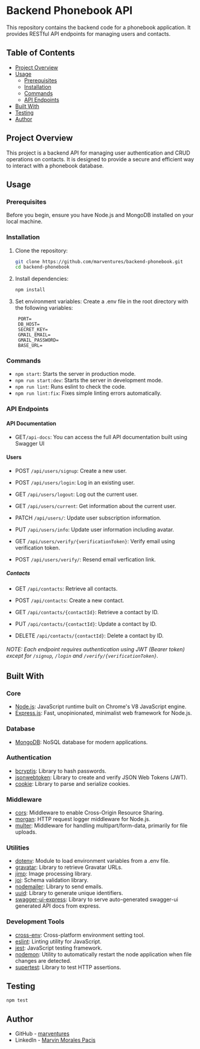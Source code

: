 # Backend Phonebook API

This repository contains the backend code for a phonebook application. It provides RESTful API
endpoints for managing users and contacts.

## Table of Contents

- [Project Overview](#project-overview)
- [Usage](#usage)
  - [Prerequisites](#prerequisites)
  - [Installation](#installation)
  - [Commands](#commands)
  - [API Endpoints](#api-endpoints)
- [Built With](#built-with)
- [Testing](#testing)
- [Author](#author)

## Project Overview

This project is a backend API for managing user authentication and CRUD operations on contacts. It
is designed to provide a secure and efficient way to interact with a phonebook database.

## Usage

### Prerequisites

Before you begin, ensure you have Node.js and MongoDB installed on your local machine.

### Installation

1. Clone the repository:

   ```bash
   git clone https://github.com/marventures/backend-phonebook.git
   cd backend-phonebook
   ```

2. Install dependencies:

   ```bash
   npm install
   ```

3. Set environment variables: Create a .env file in the root directory with the following variables:
   ```
    PORT=
    DB_HOST=
    SECRET_KEY=
    GMAIL_EMAIL=
    GMAIL_PASSWORD=
    BASE_URL=
   ```

### Commands

- `npm start`: Starts the server in production mode.
- `npm run start:dev`: Starts the server in development mode.
- `npm run lint`: Runs eslint to check the code.
- `npm run lint:fix`: Fixes simple linting errors automatically.

### API Endpoints

#### API Documentation

- GET`/api-docs`: You can access the full API documentation built using Swagger UI

#### Users

- POST `/api/users/signup`: Create a new user.

- POST `/api/users/login`: Log in an existing user.

- GET `/api/users/logout`: Log out the current user.

- GET `/api/users/current`: Get information about the current user.

- PATCH `/api/users/`: Update user subscription information.

- PUT `/api/users/info`: Update user information including avatar.

- GET `/api/users/verify/{verificationToken}`: Verify email using verification token.

- POST `/api/users/verify/`: Resend email verfication link.

##### Contacts

- GET `/api/contacts`: Retrieve all contacts.

- POST `/api/contacts`: Create a new contact.

- GET `/api/contacts/{contactId}`: Retrieve a contact by ID.

- PUT `/api/contacts/{contactId}`: Update a contact by ID.

- DELETE `/api/contacts/{contactId}`: Delete a contact by ID.

###### NOTE: Each endpoint requires authentication using JWT (Bearer token) except for `/signup`, `/login` and `/verify/{verificationToken}`.

## Built With

### Core

- [Node.js](https://nodejs.org/en): JavaScript runtime built on Chrome's V8 JavaScript engine.
- [Express.js](https://expressjs.com/): Fast, unopinionated, minimalist web framework for Node.js.

### Database

- [MongoDB](https://www.mongodb.com/products/platform/atlas-database): NoSQL database for modern
  applications.

### Authentication

- [bcryptjs](https://www.npmjs.com/package/bcryptjs): Library to hash passwords.
- [jsonwebtoken](https://www.npmjs.com/package/jsonwebtoken): Library to create and verify JSON Web
  Tokens (JWT).
- [cookie](https://www.npmjs.com/package/cookie): Library to parse and serialize cookies.

### Middleware

- [cors](https://www.npmjs.com/package/cors): Middleware to enable Cross-Origin Resource Sharing.
- [morgan](https://www.npmjs.com/package/morgan): HTTP request logger middleware for Node.js.
- [multer](https://www.npmjs.com/package/multer): Middleware for handling multipart/form-data,
  primarily for file uploads.

### Utilities

- [dotenv](https://www.npmjs.com/package/dotenv): Module to load environment variables from a .env
  file.
- [gravatar](https://www.npmjs.com/package/gravatar): Library to retrieve Gravatar URLs.
- [jimp](https://www.npmjs.com/package/jimp): Image processing library.
- [joi](https://www.npmjs.com/package/joi): Schema validation library.
- [nodemailer](https://www.npmjs.com/package/nodemailer): Library to send emails.
- [uuid](https://www.npmjs.com/package/uuid): Library to generate unique identifiers.
- [swagger-ui-express](https://www.npmjs.com/package/swagger-ui-express): Library to serve
  auto-generated swagger-ui generated API docs from express.

### Development Tools

- [cross-env](https://www.npmjs.com/package/cross-env): Cross-platform environment setting tool.
- [eslint](https://eslint.org/): Linting utility for JavaScript.
- [jest](https://jestjs.io/): JavaScript testing framework.
- [nodemon](https://www.npmjs.com/package/nodemon): Utility to automatically restart the node
  application when file changes are detected.
- [supertest](https://www.npmjs.com/package/supertest): Library to test HTTP assertions.

## Testing

```bash
npm test
```

## Author

- GitHub - [marventures](https://github.com/marventures)
- LinkedIn - [Marvin Morales Pacis](https://www.linkedin.com/in/marventures/)
